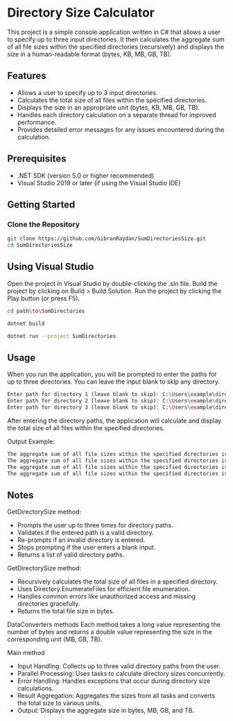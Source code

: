 # Directory Size Calculator

This project is a simple console application written in C# that allows a user to specify up to three input directories. It then calculates the aggregate sum of all file sizes within the specified directories (recursively) and displays the size in a human-readable format (bytes, KB, MB, GB, TB).

## Features

- Allows a user to specify up to 3 input directories.
- Calculates the total size of all files within the specified directories.
- Displays the size in an appropriate unit (bytes, KB, MB, GB, TB).
- Handles each directory calculation on a separate thread for improved performance.
- Provides detailed error messages for any issues encountered during the calculation.

## Prerequisites

- .NET SDK (version 5.0 or higher recommended)
- Visual Studio 2019 or later (if using the Visual Studio IDE)

## Getting Started

### Clone the Repository

```bash
git clone https://github.com/GibranRaydan/SumDirectoriesSize.git
cd SumDirectoriesSize
```

## Using Visual Studio
Open the project in Visual Studio by double-clicking the .sln file.
Build the project by clicking on Build > Build Solution.
Run the project by clicking the Play button (or press F5).

```bash
cd path\to\SumDirectories
```

```bash
dotnet build
```

```bash
dotnet run --project SumDirectories
```
## Usage
When you run the application, you will be prompted to enter the paths for up to three directories. You can leave the input blank to skip any directory.

```bash
Enter path for directory 1 (leave blank to skip): C:\Users\example\directory
Enter path for directory 2 (leave blank to skip): C:\Users\example\directory
Enter path for directory 3 (leave blank to skip): C:\Users\example\directory
```
After entering the directory paths, the application will calculate and display the total size of all files within the specified directories.

Output Example:
```bash
The aggregate sum of all file sizes within the specified directories is: 8536123257 bytes.
The aggregate sum of all file sizes within the specified directories is: 8140.681511878967 Mb.
The aggregate sum of all file sizes within the specified directories is: 7.949884288944304 Gb.
The aggregate sum of all file sizes within the specified directories is: 0.007763558875922172 Tb.
```
## Notes
GetDirectorySize method:
  - Prompts the user up to three times for directory paths.
  - Validates if the entered path is a valid directory.
  - Re-prompts if an invalid directory is entered.
  - Stops prompting if the user enters a blank input.
  - Returns a list of valid directory paths.
    
GetDirectorySize method:
  - Recursively calculates the total size of all files in a specified directory.
  - Uses Directory.EnumerateFiles for efficient file enumeration.
  - Handles common errors like unauthorized access and missing directories gracefully.
  - Returns the total file size in bytes.
    
DataConverters methods
Each method takes a long value representing the number of bytes and returns a double value representing the size in the corresponding unit (MB, GB, TB).

Main method
  - Input Handling: Collects up to three valid directory paths from the user.
  - Parallel Processing: Uses tasks to calculate directory sizes concurrently.
  - Error Handling: Handles exceptions that occur during directory size calculations.
  - Result Aggregation: Aggregates the sizes from all tasks and converts the total size to various units.
  - Output: Displays the aggregate size in bytes, MB, GB, and TB.
